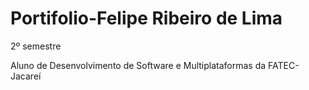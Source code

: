 # Portifolio-Felipe Ribeiro de Lima
2º semestre

Aluno de Desenvolvimento de Software e Multiplataformas da FATEC-Jacareí 
